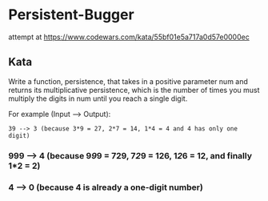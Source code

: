 # Persistent-Bugger
attempt at https://www.codewars.com/kata/55bf01e5a717a0d57e0000ec

## Kata
Write a function, persistence, that takes in a positive parameter num and returns its multiplicative persistence, which is the number of times you must multiply the digits in num until you reach a single digit.

For example (Input --> Output):

`39 --> 3 (because 3*9 = 27, 2*7 = 14, 1*4 = 4 and 4 has only one digit)`
### 999 --> 4 (because 9*9*9 = 729, 7*2*9 = 126, 1*2*6 = 12, and finally 1*2 = 2)
### 4 --> 0 (because 4 is already a one-digit number)
